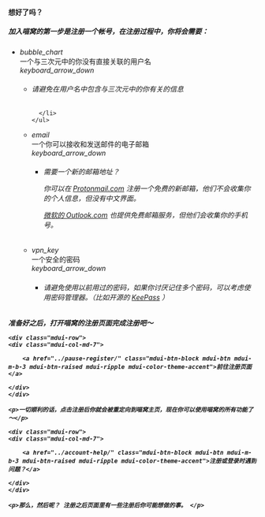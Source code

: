
<h4> 想好了吗？</h4>

<h5>加入喵窝的第一步是注册一个帐号，在注册过程中，你将会需要：</h5>
   </div>
		    
                

   <div class="mdui-row">
	   <div class="mdui-col-md-7 mdui-col-xs-12">

<ul class="mdui-list" mdui-collapse="{accordion: true}">
  <li class="mdui-collapse-item mdui-collapse-item-open">
    <div class="mdui-collapse-item-header mdui-list-item mdui-ripple">
      <i class="mdui-list-item-icon mdui-icon material-icons">bubble_chart</i>
      <div class="mdui-list-item-content">一个与三次元中的你没有直接关联的用户名</div>
      <i class="mdui-collapse-item-arrow mdui-icon material-icons">keyboard_arrow_down</i>
    </div>
    <ul class="mdui-collapse-item-body mdui-list mdui-list-dense">
      <li class="mdui-list-item">
	      <div class="mdui-typo">
		<h6>
			<p>请避免在用户名中包含与三次元中的你有关的信息</p>
		</h6>
	      </div>
      
      </li>
    </ul>
  </li>
  <li class="mdui-collapse-item">
    <div class="mdui-collapse-item-header mdui-list-item mdui-ripple">
      <i class="mdui-list-item-icon mdui-icon material-icons">email</i>
      <div class="mdui-list-item-content">一个你可以接收和发送邮件的电子邮箱</div>
      <i class="mdui-collapse-item-arrow mdui-icon material-icons">keyboard_arrow_down</i>
    </div>
    <ul class="mdui-collapse-item-body mdui-list mdui-list-dense">
      <li class="mdui-list-item">
	      <div class="mdui-typo">
		<h6>
			<p>需要一个新的邮箱地址？</p>
			<p>你可以在 <a href="https://www.protonmail.com/">Protonmail.com</a> 注册一个免费的新邮箱，他们不会收集你的个人信息，但没有中文界面。</p>
			<p><a href="https://www.outlook.com/">微软的 Outlook.com</a> 也提供免费邮箱服务，但他们会收集你的手机号。</p>
		</h6>
	      </div>
</li>
    </ul>
  </li>

  <li class="mdui-collapse-item mdui-collapse-item">
    <div class="mdui-collapse-item-header mdui-list-item mdui-ripple">
      <i class="mdui-list-item-icon mdui-icon material-icons">vpn_key</i>
      <div class="mdui-list-item-content">一个安全的密码</div>
      <i class="mdui-collapse-item-arrow mdui-icon material-icons">keyboard_arrow_down</i>
    </div>
    <ul class="mdui-collapse-item-body mdui-list mdui-list-dense">
      <li class="mdui-list-item">
	      <div class="mdui-typo">
		<h6>
			<p>请避免使用以前用过的密码，如果你讨厌记住多个密码，可以考虑使用密码管理器。（比如开源的 <a href="https://keepass.info/">KeePass</a> ）</p>
		</h6>
	      </div>
</li>
    </ul>
  </li>
  

</ul>
</div>
</div>

<div class="mdui-typo">

<h5>
	<p>准备好之后，打开喵窝的注册页面完成注册吧～ </p>

	<div class="mdui-row">
	<div class="mdui-col-md-7">

		<a href="../pause-register/" class="mdui-btn-block mdui-btn mdui-m-b-3 mdui-btn-raised mdui-ripple mdui-color-theme-accent">前往注册页面</a>

	</div>
	</div>

	<p>一切顺利的话，点击注册后你就会被重定向到喵窝主页，现在你可以使用喵窝的所有功能了～</p>

	<div class="mdui-row">
	<div class="mdui-col-md-7">

		<a href="../account-help/" class="mdui-btn-block mdui-btn mdui-m-b-3 mdui-btn-raised mdui-ripple mdui-color-theme-accent">注册或登录时遇到问题？</a>

	</div>
	</div>

	<p>那么，然后呢？ 注册之后页面里有一些注册后你可能想做的事。 </p>
	

</h5>
